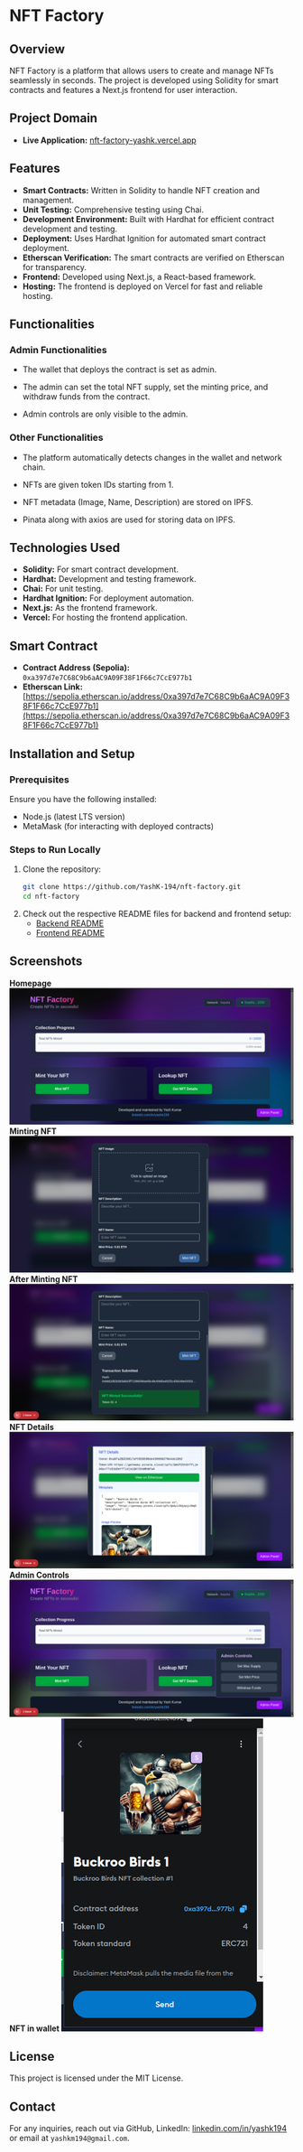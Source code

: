 # NFT Factory

## Overview

NFT Factory is a platform that allows users to create and manage NFTs seamlessly in seconds. The project is developed using Solidity for smart contracts and features a Next.js frontend for user interaction.

## Project Domain

- **Live Application:** [nft-factory-yashk.vercel.app](https://nft-factory-yashk.vercel.app/)

## Features

- **Smart Contracts:** Written in Solidity to handle NFT creation and management.
- **Unit Testing:** Comprehensive testing using Chai.
- **Development Environment:** Built with Hardhat for efficient contract development and testing.
- **Deployment:** Uses Hardhat Ignition for automated smart contract deployment.
- **Etherscan Verification:** The smart contracts are verified on Etherscan for transparency.
- **Frontend:** Developed using Next.js, a React-based framework.
- **Hosting:** The frontend is deployed on Vercel for fast and reliable hosting.

## Functionalities

### Admin Functionalities

- The wallet that deploys the contract is set as admin.

- The admin can set the total NFT supply, set the minting price, and withdraw funds from the contract.

- Admin controls are only visible to the admin.

### Other Functionalities

- The platform automatically detects changes in the wallet and network chain.

- NFTs are given token IDs starting from 1.

- NFT metadata (Image, Name, Description) are stored on IPFS.

- Pinata along with axios are used for storing data on IPFS.

## Technologies Used

- **Solidity:** For smart contract development.
- **Hardhat:** Development and testing framework.
- **Chai:** For unit testing.
- **Hardhat Ignition:** For deployment automation.
- **Next.js:** As the frontend framework.
- **Vercel:** For hosting the frontend application.

## Smart Contract

- **Contract Address (Sepolia):** `0xa397d7e7C68C9b6aAC9A09F38F1F66c7CcE977b1`
- **Etherscan Link:** [https://sepolia.etherscan.io/address/0xa397d7e7C68C9b6aAC9A09F38F1F66c7CcE977b1](https://sepolia.etherscan.io/address/0xa397d7e7C68C9b6aAC9A09F38F1F66c7CcE977b1)


## Installation and Setup

### Prerequisites

Ensure you have the following installed:

- Node.js (latest LTS version)
- MetaMask (for interacting with deployed contracts)

### Steps to Run Locally

1. Clone the repository:
   ```sh
   git clone https://github.com/YashK-194/nft-factory.git
   cd nft-factory
   ```
2. Check out the respective README files for backend and frontend setup:
   - [Backend README](backend/README.md)
   - [Frontend README](frontend/README.md)

## Screenshots

**Homepage**
![Homepage](screenshots/Screenshot_1.png)
**Minting NFT**
![Mint NFT Popup](screenshots/Screenshot_2.png)
**After Minting NFT**
![After Minting NFT](screenshots/Screenshot_3.png)
**NFT Details**
![NFT Details](screenshots/Screenshot_4.png)
**Admin Controls**
![Admin Controls](screenshots/Screenshot_5.png)
**NFT in wallet**
![NFT in wallet](screenshots/Screenshot_6.png)

## License

This project is licensed under the MIT License.

## Contact

For any inquiries, reach out via GitHub, LinkedIn: [linkedin.com/in/yashk194](https://www.linkedin.com/in/yashk194/) or email at `yashkm194@gmail.com`.
